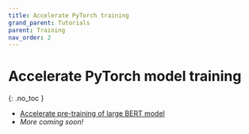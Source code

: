 ```yaml
---
title: Accelerate PyTorch training
grand_parent: Tutorials
parent: Training
nav_order: 2
---
```

# Accelerate PyTorch model training
{: .no_toc }

* [Accelerate pre-training of large BERT model](https://github.com/microsoft/onnxruntime-training-examples/tree/master/nvidia-bert)
* *More coming soon!*
